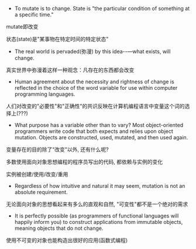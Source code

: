 + To mutate is to change. State is "the particular condition of something at a specific time."

mutate即改变

状态(state)是"某事物在特定时间的特定状态"

+ The real world is pervaded(弥漫) by this idea--—what exists, will change.

真实世界中弥漫着这样一种观念：凡存在的东西都会改变

+ Human agreement about the necessity and rightness of change is reflected in the choice of the word variable for use within computer programming languages.

人们对改变的"必要性"和"正确性"的共识反映在计算机编程语言中变量这个词的选择上(???)

+ What purpose has a variable other than to vary? Most object-oriented programmers write code that both expects and relies upon object mutation. Objects are constructed, used, mutated, and then used again.

变量存在的目的除了"改变"以外, 还有什么呢?

多数使用面向对象思想编程的程序员写出的代码, 都依赖与实例的变化

实例被创建/使用/改变/重用

+ Regardless of how intuitive and natural it may seem, mutation is not an absolute requirement.

无论面向对象的思想看起来有多么的直观和自然, "可变性"都不是一个绝对的需求

+ It is perfectly possible (as programmers of functional languages will happily inform you) to construct applications from immutable objects, meaning objects that do not change.

使用不可变的对象也能构造出很好的应用(函数式编程)


